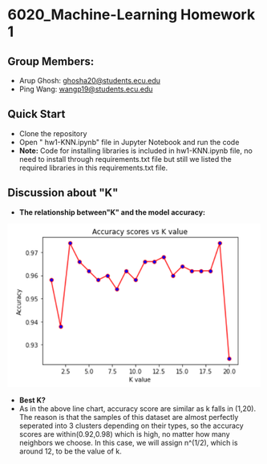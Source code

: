 # 6020_Machine-Learning Homework 1
## Group Members:
- Arup Ghosh: ghosha20@students.ecu.edu
- Ping Wang: wangp19@students.ecu.edu
## Quick Start
- Clone the repository
- Open " hw1-KNN.ipynb" file in Jupyter Notebook and run the code
- **Note:** Code for installing libraries is included in hw1-KNN.ipynb file, no need to install through requirements.txt file but still we listed the required libraries in this requirements.txt file.
   
## Discussion about "K"
- **The relationship between"K" and the model accuracy:**

![Model accuracy VS K](images/line-chart.png) 

- **Best K?**
- As in the above line chart, accuracy score are similar as k falls in (1,20). The reason is that the samples of this dataset are almost perfectly seperated into 3 clusters depending on their types, so the accuracy scores are within(0.92,0.98) which is high, no matter how many neighbors we choose. In this case, we will assign n^(1/2), which is around 12, to be the value of k.
